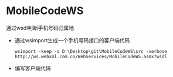 # MobileCodeWS
通过wsdl判断手机号码归属地
* 通过wsimport生成一个手机号码接口的客户端代码


    `wsimport -keep -s D:\Desktop\git\MobileCodeWS\src -verbose http://ws.webxml.com.cn/WebServices/MobileCodeWS.asmx?wsdl`
* 编写客户端代码
    
